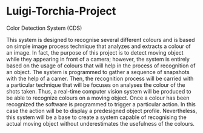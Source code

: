 Luigi-Torchia-Project
=====================

Color Detection System (CDS)


This system is designed to recognise several different colours and is based on simple image process technique that analyzes and extracts a colour of an image. In fact, the purpose of this project is to detect moving object while they appearing in front of a camera; however, the system is entirely based on the usage of colours that will help in the process of recognition of an object. The system is programmed to gather a sequence of snapshots with the help of a camer. Then, the recognition process will be carried with a particular technique that will be focuses on analyses the colour of the shots taken. Thus, a real-time computer vision system will be produced to be able to recognize colours on a moving object. Once a colour has been recognized the software is programmed to trigger a particular action. In this case the action will be to display a predesigned object profile. Nevertheless, this system will be a base to create a system capable of recognising the actual moving object without underestimates the usefulness of the colours.
